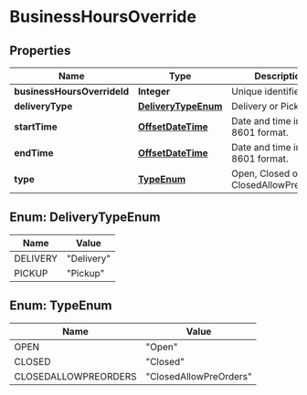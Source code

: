 
# BusinessHoursOverride

## Properties
Name | Type | Description | Notes
------------ | ------------- | ------------- | -------------
**businessHoursOverrideId** | **Integer** | Unique identifier |  [optional]
**deliveryType** | [**DeliveryTypeEnum**](#DeliveryTypeEnum) | Delivery or Pickup |  [optional]
**startTime** | [**OffsetDateTime**](OffsetDateTime.md) | Date and time in ISO 8601 format. | 
**endTime** | [**OffsetDateTime**](OffsetDateTime.md) | Date and time in ISO 8601 format. | 
**type** | [**TypeEnum**](#TypeEnum) | Open, Closed or ClosedAllowPreOrders |  [optional]


<a name="DeliveryTypeEnum"></a>
## Enum: DeliveryTypeEnum
Name | Value
---- | -----
DELIVERY | &quot;Delivery&quot;
PICKUP | &quot;Pickup&quot;


<a name="TypeEnum"></a>
## Enum: TypeEnum
Name | Value
---- | -----
OPEN | &quot;Open&quot;
CLOSED | &quot;Closed&quot;
CLOSEDALLOWPREORDERS | &quot;ClosedAllowPreOrders&quot;



